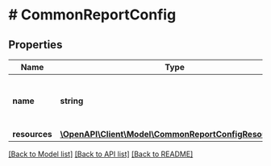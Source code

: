 # # CommonReportConfig

## Properties

Name | Type | Description | Notes
------------ | ------------- | ------------- | -------------
**name** | **string** | Name of the common report config. |
**resources** | [**\OpenAPI\Client\Model\CommonReportConfigResources1**](CommonReportConfigResources1.md) |  |

[[Back to Model list]](../../README.md#models) [[Back to API list]](../../README.md#endpoints) [[Back to README]](../../README.md)
